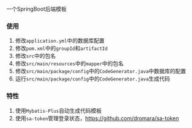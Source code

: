 一个SpringBoot后端模板

### 使用
1. 修改`application.yml`中的数据库配置
2. 修改`pom.xml`中的`groupId`和`artifactId`
3. 修改`src`中的包名
4. 修改`src/main/resources`中的`mapper`中的包名
5. 修改`src/main/package/config`中的`CodeGenerator.java`中数据库的配置
6. 运行`src/main/package/config`中的`CodeGenerator.java`生成代码

### 特性
1. 使用`Mybatis-Plus`自动生成代码模板
2. 使用`sa-token`管理登录状态，https://github.com/dromara/sa-token